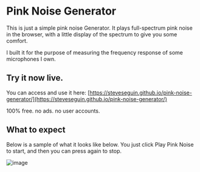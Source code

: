 # Pink Noise Generator
This is just a simple pink noise Generator. It plays full-spectrum pink noise in the browser, with a little display of the spectrum to give you some comfort.

I built it for the purpose of measuring the frequency response of some microphones I own. 

## Try it now live. 

You can access and use it here: [https://steveseguin.github.io/pink-noise-generator/](https://steveseguin.github.io/pink-noise-generator/)

100% free. no ads. no user accounts.

## What to expect

Below is a sample of what it looks like below.  You just click Play Pink Noise to start, and then you can press again to stop.

![image](https://github.com/steveseguin/pink-noise-generator/assets/2575698/b57e32b1-bd87-4804-aa69-85f7cfdd584a)
